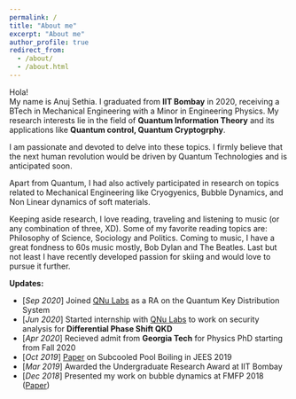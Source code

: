 ```yaml
---
permalink: /
title: "About me"
excerpt: "About me"
author_profile: true
redirect_from: 
  - /about/
  - /about.html
---
```

Hola! <br/>
My name is Anuj Sethia. I graduated from **IIT Bombay** in 2020, receiving a BTech in Mechanical Engineering with a Minor in Engineering Physics. My research interests lie in the field of **Quantum Information Theory** and its applications like **Quantum control, Quantum Cryptogrphy**. <br/>

I am passionate and devoted to delve into these topics. I firmly believe that the next human revolution would be driven by Quantum Technologies and is anticipated soon. <br/>

Apart from Quantum, I had also actively participated in research on topics related to Mechanical Engineering like Cryogyenics, Bubble Dynamics, and Non Linear dynamics of soft materials. <br/>

Keeping aside research, I love reading, traveling and listening to music (or any combination of three, XD). Some of my favorite reading topics are: Philosophy of Science, Sociology and Politics. Coming to music, I have a great fondness to 60s music mostly, Bob Dylan and The Beatles. Last but not least I have recently developed passion for skiing and would love to pursue it further. <br/>

**Updates:**
* [*Sep 2020*] Joined [QNu Labs](https://www.qnulabs.com) as a RA on the Quantum Key Distribution System
* [*Jun 2020*] Started internship with [QNu Labs](https://www.qnulabs.com) to work on security analysis for **Differential Phase Shift QKD**
* [*Apr 2020*] Recieved admit from **Georgia Tech** for Physics PhD starting from Fall 2020
* [*Oct 2019*] [Paper](https://anujsethia.github.io/files/JEES_2019.pdf) on Subcooled Pool Boiling in JEES 2019
* [*Mar 2019*] Awarded the Undergraduate Research Award at IIT Bombay
* [*Dec 2018*] Presented my work on bubble dynamics at FMFP 2018 ([Paper](https://anujsethia.github.io/files/FMFP_2018.pdf))
<!--* [*Mar 2016*] Awarded Kishore Vaigyanik Protsahan Yojana ([KVPY](http://www.kvpy.iisc.ernet.in/main/index.htm)) Fellowship 
-->

